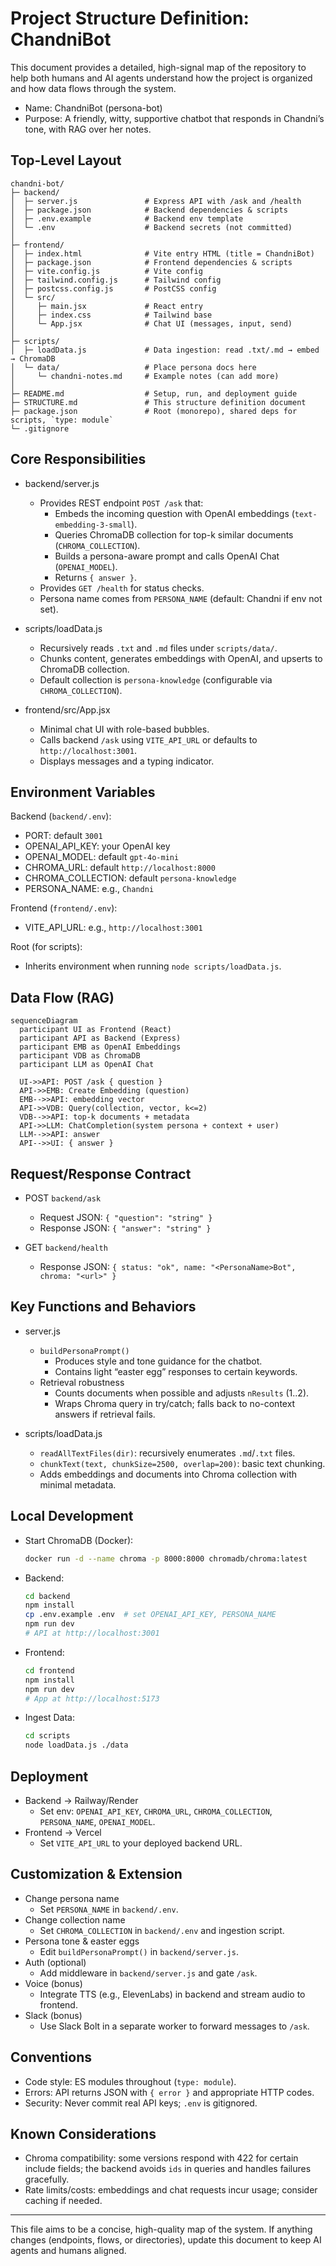 # Project Structure Definition: ChandniBot

This document provides a detailed, high-signal map of the repository to help both humans and AI agents understand how the project is organized and how data flows through the system.

- Name: ChandniBot (persona-bot)
- Purpose: A friendly, witty, supportive chatbot that responds in Chandni’s tone, with RAG over her notes.

## Top-Level Layout

```
chandni-bot/
├─ backend/
│  ├─ server.js               # Express API with /ask and /health
│  ├─ package.json            # Backend dependencies & scripts
│  ├─ .env.example            # Backend env template
│  └─ .env                    # Backend secrets (not committed)
│
├─ frontend/
│  ├─ index.html              # Vite entry HTML (title = ChandniBot)
│  ├─ package.json            # Frontend dependencies & scripts
│  ├─ vite.config.js          # Vite config
│  ├─ tailwind.config.js      # Tailwind config
│  ├─ postcss.config.js       # PostCSS config
│  └─ src/
│     ├─ main.jsx             # React entry
│     ├─ index.css            # Tailwind base
│     └─ App.jsx              # Chat UI (messages, input, send)
│
├─ scripts/
│  ├─ loadData.js             # Data ingestion: read .txt/.md → embed → ChromaDB
│  └─ data/                   # Place persona docs here
│     └─ chandni-notes.md     # Example notes (can add more)
│
├─ README.md                  # Setup, run, and deployment guide
├─ STRUCTURE.md               # This structure definition document
├─ package.json               # Root (monorepo), shared deps for scripts, `type: module`
└─ .gitignore
```

## Core Responsibilities

- backend/server.js
  - Provides REST endpoint `POST /ask` that:
    - Embeds the incoming question with OpenAI embeddings (`text-embedding-3-small`).
    - Queries ChromaDB collection for top-k similar documents (`CHROMA_COLLECTION`).
    - Builds a persona-aware prompt and calls OpenAI Chat (`OPENAI_MODEL`).
    - Returns `{ answer }`.
  - Provides `GET /health` for status checks.
  - Persona name comes from `PERSONA_NAME` (default: Chandni if env not set).

- scripts/loadData.js
  - Recursively reads `.txt` and `.md` files under `scripts/data/`.
  - Chunks content, generates embeddings with OpenAI, and upserts to ChromaDB collection.
  - Default collection is `persona-knowledge` (configurable via `CHROMA_COLLECTION`).

- frontend/src/App.jsx
  - Minimal chat UI with role-based bubbles.
  - Calls backend `/ask` using `VITE_API_URL` or defaults to `http://localhost:3001`.
  - Displays messages and a typing indicator.

## Environment Variables

Backend (`backend/.env`):
- PORT: default `3001`
- OPENAI_API_KEY: your OpenAI key
- OPENAI_MODEL: default `gpt-4o-mini`
- CHROMA_URL: default `http://localhost:8000`
- CHROMA_COLLECTION: default `persona-knowledge`
- PERSONA_NAME: e.g., `Chandni`

Frontend (`frontend/.env`):
- VITE_API_URL: e.g., `http://localhost:3001`

Root (for scripts):
- Inherits environment when running `node scripts/loadData.js`.

## Data Flow (RAG)

```mermaid
sequenceDiagram
  participant UI as Frontend (React)
  participant API as Backend (Express)
  participant EMB as OpenAI Embeddings
  participant VDB as ChromaDB
  participant LLM as OpenAI Chat

  UI->>API: POST /ask { question }
  API->>EMB: Create Embedding (question)
  EMB-->>API: embedding vector
  API->>VDB: Query(collection, vector, k<=2)
  VDB-->>API: top-k documents + metadata
  API->>LLM: ChatCompletion(system persona + context + user)
  LLM-->>API: answer
  API-->>UI: { answer }
```

## Request/Response Contract

- POST `backend/ask`
  - Request JSON: `{ "question": "string" }`
  - Response JSON: `{ "answer": "string" }`

- GET `backend/health`
  - Response JSON: `{ status: "ok", name: "<PersonaName>Bot", chroma: "<url>" }`

## Key Functions and Behaviors

- server.js
  - `buildPersonaPrompt()`
    - Produces style and tone guidance for the chatbot.
    - Contains light “easter egg” responses to certain keywords.
  - Retrieval robustness
    - Counts documents when possible and adjusts `nResults` (1..2).
    - Wraps Chroma query in try/catch; falls back to no-context answers if retrieval fails.

- scripts/loadData.js
  - `readAllTextFiles(dir)`: recursively enumerates `.md`/`.txt` files.
  - `chunkText(text, chunkSize=2500, overlap=200)`: basic text chunking.
  - Adds embeddings and documents into Chroma collection with minimal metadata.

## Local Development

- Start ChromaDB (Docker):
  ```bash
  docker run -d --name chroma -p 8000:8000 chromadb/chroma:latest
  ```
- Backend:
  ```bash
  cd backend
  npm install
  cp .env.example .env  # set OPENAI_API_KEY, PERSONA_NAME
  npm run dev
  # API at http://localhost:3001
  ```
- Frontend:
  ```bash
  cd frontend
  npm install
  npm run dev
  # App at http://localhost:5173
  ```
- Ingest Data:
  ```bash
  cd scripts
  node loadData.js ./data
  ```

## Deployment

- Backend → Railway/Render
  - Set env: `OPENAI_API_KEY`, `CHROMA_URL`, `CHROMA_COLLECTION`, `PERSONA_NAME`, `OPENAI_MODEL`.
- Frontend → Vercel
  - Set `VITE_API_URL` to your deployed backend URL.

## Customization & Extension

- Change persona name
  - Set `PERSONA_NAME` in `backend/.env`.
- Change collection name
  - Set `CHROMA_COLLECTION` in `backend/.env` and ingestion script.
- Persona tone & easter eggs
  - Edit `buildPersonaPrompt()` in `backend/server.js`.
- Auth (optional)
  - Add middleware in `backend/server.js` and gate `/ask`.
- Voice (bonus)
  - Integrate TTS (e.g., ElevenLabs) in backend and stream audio to frontend.
- Slack (bonus)
  - Use Slack Bolt in a separate worker to forward messages to `/ask`.

## Conventions

- Code style: ES modules throughout (`type: module`).
- Errors: API returns JSON with `{ error }` and appropriate HTTP codes.
- Security: Never commit real API keys; `.env` is gitignored.

## Known Considerations

- Chroma compatibility: some versions respond with 422 for certain include fields; the backend avoids `ids` in queries and handles failures gracefully.
- Rate limits/costs: embeddings and chat requests incur usage; consider caching if needed.

---
This file aims to be a concise, high-quality map of the system. If anything changes (endpoints, flows, or directories), update this document to keep AI agents and humans aligned.
